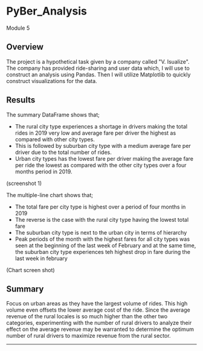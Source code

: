 # PyBer_Analysis
 Module 5

## Overview

The project is a hypothetical task given by a company called "V. Isualize".  The company has provided ride-sharing and user data which, I will use to construct an analysis using Pandas. Then I will utilize Matplotlib to quickly construct visualizations for the data.

## Results

The summary DataFrame shows that;
 - The rural city type experiences a shortage in drivers making the total rides in 2019 very low and average fare per driver the highest as compared with other city types.
 - This is followed by suburban city type with a medium average fare per driver due to the total number of rides.
 - Urban city types has the lowest fare per driver making the average fare per ride the lowest as compared with the other city types over a four months period in 2019.

 (screenshot 1)

The multiple-line chart shows that;
 - The total fare per city type is highest over a period of four months in 2019
 - The reverse is the case with the rural city type having the lowest total fare
 - The suburban city type is next to the urban city in terms of hierarchy
 - Peak periods of the month with the highest fares for all city types was seen at the beginning of the last week of February and at the same time, the suburban city type experiences teh highest drop in fare during the last week in february

 (Chart screen shot)

## Summary

Focus on urban areas as they have the largest volume of rides.  This high volume even offsets the lower average cost of the ride. Since the average revenue of the rural locales is so much higher than the other two categories, experimenting with the number of rural drivers to analyze their effect on the average revenue may be warranted to determine the optimum number of rural drivers to maximize revenue from the rural sector.

------------------

